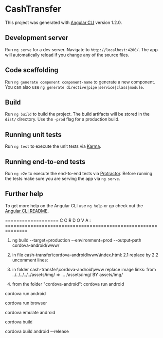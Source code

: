 # CashTransfer

This project was generated with [Angular CLI](https://github.com/angular/angular-cli) version 1.2.0.

## Development server

Run `ng serve` for a dev server. Navigate to `http://localhost:4200/`. The app will automatically reload if you change any of the source files.

## Code scaffolding

Run `ng generate component component-name` to generate a new component. You can also use `ng generate directive|pipe|service|class|module`.

## Build

Run `ng build` to build the project. The build artifacts will be stored in the `dist/` directory. Use the `-prod` flag for a production build.

## Running unit tests

Run `ng test` to execute the unit tests via [Karma](https://karma-runner.github.io).

## Running end-to-end tests

Run `ng e2e` to execute the end-to-end tests via [Protractor](http://www.protractortest.org/).
Before running the tests make sure you are serving the app via `ng serve`.

## Further help

To get more help on the Angular CLI use `ng help` or go check out the [Angular CLI README](https://github.com/angular/angular-cli/blob/master/README.md).


=================== C O R D O V A : ==============================================================

1. ng build --target=production --environment=prod --output-path cordova-android/www/

2. in file cash-transfer\cordova-android\www\index.html:
    2.1 replace   <base href="/">  by  <base href="./">
    2.2 uncomment lines:
            <script type="text/javascript" charset="utf-8" src="cordova.js"></script>
            <script>
              document.addEventListener("deviceready", function(){
                navigator.splashscreen.hide();
              },true);
            </script>
    
3. in folder cash-transfer\cordova-android\www  replace image links:
    from ../../../../../assets/img/ => ... /assets/img/
    BY assets/img/
    

4. from the folder "cordova-android":      cordova run android


cordova run android

cordova run browser

cordova emulate android

cordova build

cordova build android --release
